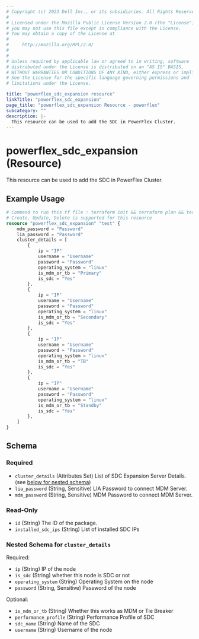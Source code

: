 ```yaml
---
# Copyright (c) 2023 Dell Inc., or its subsidiaries. All Rights Reserved.
# 
# Licensed under the Mozilla Public License Version 2.0 (the "License");
# you may not use this file except in compliance with the License.
# You may obtain a copy of the License at
# 
#     http://mozilla.org/MPL/2.0/
# 
# 
# Unless required by applicable law or agreed to in writing, software
# distributed under the License is distributed on an "AS IS" BASIS,
# WITHOUT WARRANTIES OR CONDITIONS OF ANY KIND, either express or implied.
# See the License for the specific language governing permissions and
# limitations under the License.

title: "powerflex_sdc_expansion resource"
linkTitle: "powerflex_sdc_expansion"
page_title: "powerflex_sdc_expansion Resource - powerflex"
subcategory: ""
description: |-
  This resource can be used to add the SDC in PowerFlex Cluster.
---
```


# powerflex_sdc_expansion (Resource)

This resource can be used to add the SDC in PowerFlex Cluster.


## Example Usage

```terraform
# Command to run this tf file : terraform init && terraform plan && terraform apply
# Create, Update, Delete is supported for this resource
resource "powerflex_sdc_expansion" "test" {
	mdm_password = "Password"
	lia_password = "Password"
	cluster_details = [
		{
			ip = "IP"
			username = "Username"
			password = "Password"
			operating_system = "linux"
			is_mdm_or_tb = "Primary"
			is_sdc = "Yes"
		},
		{
			ip = "IP"
			username = "Username"
			password = "Password"
			operating_system = "linux"
			is_mdm_or_tb = "Secondary"
			is_sdc = "Yes"
		},
		{
			ip = "IP"
			username = "Username"
			password = "Password"
			operating_system = "linux"
			is_mdm_or_tb = "TB"
			is_sdc = "Yes"
	    },
	    {
			ip = "IP"
			username = "Username"
			password = "Password"
			operating_system = "linux"
			is_mdm_or_tb = "Standby"
			is_sdc = "Yes"
   		},
	]
}
```

<!-- schema generated by tfplugindocs -->
## Schema

### Required

- `cluster_details` (Attributes Set) List of SDC Expansion Server Details. (see [below for nested schema](#nestedatt--cluster_details))
- `lia_password` (String, Sensitive) LIA Password to connect MDM Server.
- `mdm_password` (String, Sensitive) MDM Password to connect MDM Server.

### Read-Only

- `id` (String) The ID of the package.
- `installed_sdc_ips` (String) List of installed SDC IPs

<a id="nestedatt--cluster_details"></a>
### Nested Schema for `cluster_details`

Required:

- `ip` (String) IP of the node
- `is_sdc` (String) whether this node is SDC or not
- `operating_system` (String) Operating System on the node
- `password` (String, Sensitive) Password of the node

Optional:

- `is_mdm_or_tb` (String) Whether this works as MDM or Tie Breaker
- `performance_profile` (String) Performance Profile of SDC
- `sdc_name` (String) Name of the SDC
- `username` (String) Username of the node

